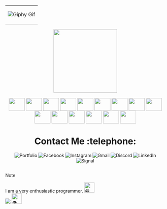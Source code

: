 <div align="center">
<!---
zora004/zora004 is a ✨ special ✨ repository because its `README.md` (this file) appears on your GitHub profile.
You can click the Preview link to take a look at your changes.
--->
<table><tr><td align="center">
  
![Giphy Gif](https://media.giphy.com/media/26tn33aiTi1jkl6H6/giphy.gif)

</td></tr></table>

<div>
  <a href="https://github.com/zora004">
  <!---<img height="200" align="center" src="https://github-readme-stats.vercel.app/api?username=zora004&show_icons=true&theme=transparent&include_all_commits=true" />--->
  <img height="200" align="center" src="https://github-readme-stats.vercel.app/api/top-langs/?username=zora004&layout=compact&langs_count=8&card_width=320&theme=transparent" />
</div>

<div style="display: inline-block"><br>
    <img align="center" alt="" height="40" width="50" src="https://cdn.jsdelivr.net/gh/devicons/devicon@latest/icons/laravel/laravel-original.svg">
    <img align="center" alt="" height="40" width="50" src="https://cdn.jsdelivr.net/gh/devicons/devicon@latest/icons/html5/html5-original.svg">
    <img align="center" alt="" height="40" width="50" src="https://cdn.jsdelivr.net/gh/devicons/devicon@latest/icons/css3/css3-original.svg">
    <img align="center" alt="" height="40" width="50" src="https://cdn.jsdelivr.net/gh/devicons/devicon@latest/icons/javascript/javascript-original.svg">
    <img align="center" alt="" height="40" width="50" src="https://cdn.jsdelivr.net/gh/devicons/devicon@latest/icons/typescript/typescript-original.svg">
    <img align="center" alt="" height="40" width="50" src="https://cdn.jsdelivr.net/gh/devicons/devicon@latest/icons/jquery/jquery-original.svg">
    <img align="center" alt="" height="40" width="50" src="https://cdn.jsdelivr.net/gh/devicons/devicon@latest/icons/php/php-original.svg">
    <img align="center" alt="" height="40" width="50" src="https://cdn.jsdelivr.net/gh/devicons/devicon@latest/icons/mysql/mysql-original-wordmark.svg">
    <img align="center" alt="" height="40" width="50" src="https://cdn.jsdelivr.net/gh/devicons/devicon@latest/icons/nodejs/nodejs-original-wordmark.svg">
    <img align="center" alt="" height="40" width="50" src="https://cdn.jsdelivr.net/gh/devicons/devicon@latest/icons/graphql/graphql-plain.svg">
    <img align="center" alt="" height="40" width="50" src="https://cdn.jsdelivr.net/gh/devicons/devicon@latest/icons/mongodb/mongodb-original.svg">
    <img align="center" alt="" height="40" width="50" src="https://cdn.jsdelivr.net/gh/devicons/devicon@latest/icons/react/react-original.svg">
    <img align="center" alt="" height="40" width="50" src="https://cdn.jsdelivr.net/gh/devicons/devicon@latest/icons/linux/linux-original.svg">
    <img align="center" alt="" height="40" width="50" src="https://cdn.jsdelivr.net/gh/devicons/devicon@latest/icons/docker/docker-original.svg">
    <img align="center" alt="" height="40" width="50" src="https://cdn.jsdelivr.net/gh/devicons/devicon@latest/icons/amazonwebservices/amazonwebservices-plain-wordmark.svg">
</div>
</a>
</div>


##

<div align="center">
  <h1> Contact Me :telephone: </h1>

  <a style="text-decoration: none;" href="https://portfolio-zora04.vercel.app" target="_blank" title="My Portfolio Website"> ![Portfolio](https://img.shields.io/badge/Portfolio-%23000000.svg?style=for-the-badge&logo=firefox&logoColor=#FF7139) </a>
  <a style="text-decoration: none;" href="https://www.facebook.com/zoraa04" target="_blank" title="zoraa04"> ![Facebook](https://img.shields.io/badge/Facebook-%231877F2.svg?style=for-the-badge&logo=Facebook&logoColor=white) </a>
  <a style="text-decoration: none;" href="https://www.instagram.com/zora.abaquita" target="_blank" title="zora.abaquita"> ![Instagram](https://img.shields.io/badge/Instagram-%23E4405F.svg?style=for-the-badge&logo=Instagram&logoColor=white) </a>
  <a href="mailto:abaquita04@gmail.com" title="abaquita04@gmail.com" style="text-decoration: none;"> ![Gmail](https://img.shields.io/badge/Gmail-D14836?style=for-the-badge&logo=gmail&logoColor=white) </a>
  <a style="text-decoration: none;" href="https://discord.com/zora004/623944942896807936" title="zora004#2389"> ![Discord](https://img.shields.io/badge/Discord-%235865F2.svg?style=for-the-badge&logo=discord&logoColor=white) </a>
  <a style="text-decoration: none;" href="https://www.linkedin.com/in/razor-abaquita-a82641225/" title="razor-abaquita-a82641225"> ![LinkedIn](https://img.shields.io/badge/linkedin-%230077B5.svg?style=for-the-badge&logo=linkedin&logoColor=white) </a>
  <a style="text-decoration: none;" href="#" title="+(63) 976 045 8277"> ![Signal](https://img.shields.io/badge/Signal-%23039BE5.svg?style=for-the-badge&logo=Signal&logoColor=white) </a>

</div>

##

> [!NOTE]
> I am a very enthusiastic programmer. <picture><source srcset="https://fonts.gstatic.com/s/e/notoemoji/latest/1f601/512.webp" type="image/webp"><img src="https://fonts.gstatic.com/s/e/notoemoji/latest/1f601/512.gif" alt="😁" width="32" height="32"></picture>
> <br> ![](https://komarev.com/ghpvc/?username=zora004) <picture><source srcset="https://fonts.gstatic.com/s/e/notoemoji/latest/1f441_fe0f/512.webp" type="image/webp"><img src="https://fonts.gstatic.com/s/e/notoemoji/latest/1f441_fe0f/512.gif" alt="👁" width="32" height="32"></picture>
